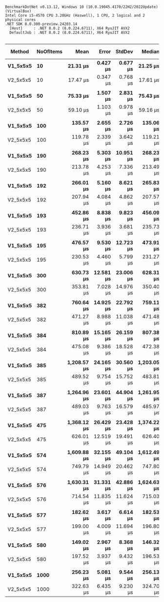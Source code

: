 ```

BenchmarkDotNet v0.13.12, Windows 10 (10.0.19045.4170/22H2/2022Update) (VirtualBox)
Intel Core i5-4570 CPU 3.20GHz (Haswell), 1 CPU, 2 logical and 2 physical cores
.NET SDK 8.0.300-preview.24203.14
  [Host]     : .NET 8.0.2 (8.0.224.6711), X64 RyuJIT AVX2
  DefaultJob : .NET 8.0.2 (8.0.224.6711), X64 RyuJIT AVX2


```
| Method   | NoOfItems | Mean        | Error     | StdDev    | Median      | Ratio | RatioSD | Gen0     | Allocated | Alloc Ratio |
|--------- |---------- |------------:|----------:|----------:|------------:|------:|--------:|---------:|----------:|------------:|
| **V1_5x5x5** | **10**        |    **21.31 μs** |  **0.427 μs** |  **0.677 μs** |    **21.25 μs** |  **1.00** |    **0.00** |   **2.1973** |   **6.81 KB** |        **1.00** |
| V2_5x5x5 | 10        |    17.47 μs |  0.347 μs |  0.768 μs |    17.61 μs |  0.81 |    0.05 |   1.6174 |   4.99 KB |        0.73 |
|          |           |             |           |           |             |       |         |          |           |             |
| **V1_5x5x5** | **50**        |    **75.33 μs** |  **1.507 μs** |  **2.831 μs** |    **75.43 μs** |  **1.00** |    **0.00** |   **8.1787** |  **25.12 KB** |        **1.00** |
| V2_5x5x5 | 50        |    59.10 μs |  1.103 μs |  0.978 μs |    59.16 μs |  0.78 |    0.02 |   5.1270 |  15.97 KB |        0.64 |
|          |           |             |           |           |             |       |         |          |           |             |
| **V1_5x5x5** | **100**       |   **135.57 μs** |  **2.655 μs** |  **2.726 μs** |   **135.06 μs** |  **1.00** |    **0.00** |  **15.3809** |  **47.48 KB** |        **1.00** |
| V2_5x5x5 | 100       |   119.78 μs |  2.339 μs |  3.642 μs |   119.21 μs |  0.89 |    0.03 |   9.5215 |   29.2 KB |        0.61 |
|          |           |             |           |           |             |       |         |          |           |             |
| **V1_5x5x5** | **190**       |   **268.23 μs** |  **5.303 μs** | **10.951 μs** |   **268.23 μs** |  **1.00** |    **0.00** |  **28.3203** |  **86.77 KB** |        **1.00** |
| V2_5x5x5 | 190       |   213.78 μs |  4.253 μs |  7.336 μs |   213.49 μs |  0.80 |    0.05 |  16.8457 |  52.23 KB |        0.60 |
|          |           |             |           |           |             |       |         |          |           |             |
| **V1_5x5x5** | **192**       |   **266.01 μs** |  **5.160 μs** |  **8.621 μs** |   **265.83 μs** |  **1.00** |    **0.00** |  **28.3203** |   **87.4 KB** |        **1.00** |
| V2_5x5x5 | 192       |   207.94 μs |  4.084 μs |  4.862 μs |   207.57 μs |  0.78 |    0.04 |  17.0898 |  52.45 KB |        0.60 |
|          |           |             |           |           |             |       |         |          |           |             |
| **V1_5x5x5** | **193**       |   **452.86 μs** |  **8.838 μs** |  **9.823 μs** |   **456.09 μs** |  **1.00** |    **0.00** |  **52.7344** | **162.43 KB** |        **1.00** |
| V2_5x5x5 | 193       |   236.71 μs |  3.936 μs |  3.681 μs |   235.73 μs |  0.52 |    0.01 |  17.8223 |  55.06 KB |        0.34 |
|          |           |             |           |           |             |       |         |          |           |             |
| **V1_5x5x5** | **195**       |   **476.57 μs** |  **9.530 μs** | **12.723 μs** |   **473.91 μs** |  **1.00** |    **0.00** |  **52.7344** | **163.27 KB** |        **1.00** |
| V2_5x5x5 | 195       |   230.53 μs |  4.460 μs |  5.799 μs |   231.27 μs |  0.48 |    0.02 |  18.0664 |  55.47 KB |        0.34 |
|          |           |             |           |           |             |       |         |          |           |             |
| **V1_5x5x5** | **300**       |   **630.73 μs** | **12.581 μs** | **23.006 μs** |   **628.31 μs** |  **1.00** |    **0.00** |  **69.3359** | **214.85 KB** |        **1.00** |
| V2_5x5x5 | 300       |   353.81 μs |  7.028 μs | 14.976 μs |   350.40 μs |  0.56 |    0.03 |  28.3203 |  88.11 KB |        0.41 |
|          |           |             |           |           |             |       |         |          |           |             |
| **V1_5x5x5** | **382**       |   **760.64 μs** | **14.925 μs** | **22.792 μs** |   **759.11 μs** |  **1.00** |    **0.00** |  **80.0781** | **247.38 KB** |        **1.00** |
| V2_5x5x5 | 382       |   471.27 μs |  8.988 μs | 11.038 μs |   471.48 μs |  0.62 |    0.03 |  33.2031 |  102.7 KB |        0.42 |
|          |           |             |           |           |             |       |         |          |           |             |
| **V1_5x5x5** | **384**       |   **810.89 μs** | **15.165 μs** | **26.159 μs** |   **807.38 μs** |  **1.00** |    **0.00** |  **80.0781** | **248.04 KB** |        **1.00** |
| V2_5x5x5 | 384       |   475.08 μs |  9.386 μs | 18.528 μs |   472.38 μs |  0.59 |    0.03 |  33.2031 | 102.92 KB |        0.41 |
|          |           |             |           |           |             |       |         |          |           |             |
| **V1_5x5x5** | **385**       | **1,208.57 μs** | **24.165 μs** | **30.560 μs** | **1,203.05 μs** |  **1.00** |    **0.00** | **128.9063** |  **395.2 KB** |        **1.00** |
| V2_5x5x5 | 385       |   489.52 μs |  9.754 μs | 15.752 μs |   483.81 μs |  0.41 |    0.02 |  34.1797 | 106.72 KB |        0.27 |
|          |           |             |           |           |             |       |         |          |           |             |
| **V1_5x5x5** | **387**       | **1,264.96 μs** | **23.601 μs** | **44.904 μs** | **1,261.95 μs** |  **1.00** |    **0.00** | **128.9063** | **396.08 KB** |        **1.00** |
| V2_5x5x5 | 387       |   489.03 μs |  9.763 μs | 16.579 μs |   485.97 μs |  0.39 |    0.02 |  34.1797 | 107.13 KB |        0.27 |
|          |           |             |           |           |             |       |         |          |           |             |
| **V1_5x5x5** | **475**       | **1,368.12 μs** | **26.429 μs** | **23.428 μs** | **1,374.22 μs** |  **1.00** |    **0.00** | **140.6250** | **433.55 KB** |        **1.00** |
| V2_5x5x5 | 475       |   626.01 μs | 12.519 μs | 19.491 μs |   626.40 μs |  0.46 |    0.02 |  40.0391 | 123.97 KB |        0.29 |
|          |           |             |           |           |             |       |         |          |           |             |
| **V1_5x5x5** | **574**       | **1,609.88 μs** | **32.155 μs** | **49.104 μs** | **1,612.49 μs** |  **1.00** |    **0.00** | **158.2031** | **490.17 KB** |        **1.00** |
| V2_5x5x5 | 574       |   749.79 μs | 14.949 μs | 20.462 μs |   747.80 μs |  0.47 |    0.02 |  53.7109 | 165.42 KB |        0.34 |
|          |           |             |           |           |             |       |         |          |           |             |
| **V1_5x5x5** | **576**       | **1,630.31 μs** | **31.331 μs** | **42.886 μs** | **1,624.63 μs** |  **1.00** |    **0.00** | **160.1563** | **490.85 KB** |        **1.00** |
| V2_5x5x5 | 576       |   714.54 μs | 11.835 μs | 11.624 μs |   715.03 μs |  0.44 |    0.02 |  53.7109 | 165.64 KB |        0.34 |
|          |           |             |           |           |             |       |         |          |           |             |
| **V1_5x5x5** | **577**       |   **182.62 μs** |  **3.617 μs** |  **6.614 μs** |   **182.53 μs** |  **1.00** |    **0.00** |  **10.4980** |  **32.41 KB** |        **1.00** |
| V2_5x5x5 | 577       |   199.00 μs |  4.009 μs | 11.694 μs |   196.80 μs |  1.09 |    0.07 |  17.0898 |  53.02 KB |        1.64 |
|          |           |             |           |           |             |       |         |          |           |             |
| **V1_5x5x5** | **580**       |   **149.02 μs** |  **2.967 μs** |  **8.368 μs** |   **146.32 μs** |  **1.00** |    **0.00** |  **10.4980** |  **32.57 KB** |        **1.00** |
| V2_5x5x5 | 580       |   197.52 μs |  3.937 μs |  9.432 μs |   196.53 μs |  1.33 |    0.09 |  17.3340 |   53.2 KB |        1.63 |
|          |           |             |           |           |             |       |         |          |           |             |
| **V1_5x5x5** | **1000**      |   **256.23 μs** |  **5.081 μs** |  **9.544 μs** |   **256.13 μs** |  **1.00** |    **0.00** |  **18.0664** |  **55.54 KB** |        **1.00** |
| V2_5x5x5 | 1000      |   322.63 μs |  6.435 μs |  9.230 μs |   324.70 μs |  1.26 |    0.06 |  25.3906 |  79.45 KB |        1.43 |
